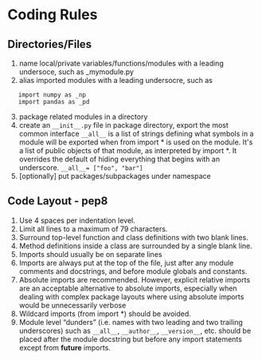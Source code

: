 # Coding Rules
## Directories/Files
1. name local/private variables/functions/modules with a leading undersoce, such as _mymodule.py 
2. alias imported modules with a leading undersocre, such as
```import scipy as _sp
   import numpy as _np
   import pandas as _pd
```
3. package related modules in a directory
4. create an `__init__.py` file in package directory, export the most common interface
  `__all__` is a list of strings defining what symbols in a module will be exported
   when from <module> import * is used on the module.
   It's a list of public objects of that module, as interpreted by import *.
   It overrides the default of hiding everything that begins with an underscore.
   `__all__= ["foo", "bar"]`
5. [optionally] put packages/subpackages under namespace 

## Code Layout - pep8
1. Use 4 spaces per indentation level.
2. Limit all lines to a maximum of 79 characters.
3. Surround top-level function and class definitions with two blank lines.
4. Method definitions inside a class are surrounded by a single blank line.
5. Imports should usually be on separate lines
6. Imports are always put at the top of the file, just after any module comments and docstrings,
  and before module globals and constants.
7. Absolute imports are recommended. However, explicit relative imports are an acceptable
  alternative to absolute imports, especially when dealing with complex package layouts
  where using absolute imports would be unnecessarily verbose
8. Wildcard imports (from <module> import *) should be avoided.
9. Module level “dunders” (i.e. names with two leading and two trailing underscores) such as
  `__all__`, `__author__`, `__version__`, etc. should be placed after the module docstring 
  but before any import statements except from __future__ imports. 

